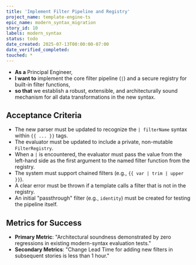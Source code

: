 ```yaml
---
title: 'Implement Filter Pipeline and Registry'
project_name: template-engine-ts
epic_name: modern_syntax_migration
story_id: 10
labels: modern_syntax
status: todo
date_created: 2025-07-13T00:00:00-07:00
date_verified_completed: 
touched: *
---
```


- **As a** Principal Engineer,
- **I want to** implement the core filter pipeline (`|`) and a secure registry for built-in filter functions,
- **so that** we establish a robust, extensible, and architecturally sound mechanism for all data transformations in the new syntax.

## Acceptance Criteria

- The new parser must be updated to recognize the `| filterName` syntax within `{{ ... }}` tags.
- The evaluator must be updated to include a private, non-mutable `FilterRegistry`.
- When a `|` is encountered, the evaluator must pass the value from the left-hand side as the first argument to the named filter function from the registry.
- The system must support chained filters (e.g., `{{ var | trim | upper }}`).
- A clear error must be thrown if a template calls a filter that is not in the registry.
- An initial "passthrough" filter (e.g., `identity`) must be created for testing the pipeline itself.

## Metrics for Success

- **Primary Metric**: "Architectural soundness demonstrated by zero regressions in existing modern-syntax evaluation tests."
- **Secondary Metrics**: "Change Lead Time for adding new filters in subsequent stories is less than 1 hour."
